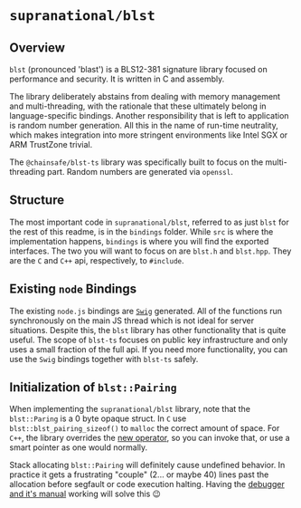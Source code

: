 # `supranational/blst`

## Overview

`blst` (pronounced 'blast') is a BLS12-381 signature library focused on performance and security. It is written in C and assembly.

The library deliberately abstains from dealing with memory management and multi-threading, with the rationale that these ultimately belong in language-specific bindings. Another responsibility that is left to application is random number generation. All this in the name of run-time neutrality, which makes integration into more stringent environments like Intel SGX or ARM TrustZone trivial.

The `@chainsafe/blst-ts` library was specifically built to focus on the multi-threading part.  Random numbers are generated via `openssl`.

## Structure

The most important code in `supranational/blst`, referred to as just `blst` for the rest of this readme, is in the `bindings` folder.  While `src` is where the implementation happens, `bindings` is where you will find the exported interfaces.  The two you will want to focus on are `blst.h` and `blst.hpp`.  They are the `C` and `C++` api, respectively, to `#include`.

## Existing `node` Bindings

The existing `node.js` bindings are [`Swig`](https://www.swig.org/index.html) generated.  All of the functions run synchronously on the main JS thread which is not ideal for server situations.  Despite this, the `blst` library has other functionality that is quite useful.  The scope of `blst-ts` focuses on public key infrastructure and only uses a small fraction of the full api.  If you need more functionality, you can use the `Swig` bindings together with `blst-ts` safely.

## Initialization of `blst::Pairing`

When implementing the `supranational/blst` library, note that the `blst::Paring` is a 0 byte opaque struct.  In `C` use `blst::blst_pairing_sizeof()` to `malloc` the correct amount of space.  For `C++`, the library overrides the [new operator](https://github.com/supranational/blst/blob/a7fd1f584d26b0ae6cdc427976ea1d8980f7e15d/bindings/blst.hpp#L889), so you can invoke that, or use a smart pointer as one would normally.

Stack allocating `blst::Pairing` will definitely cause undefined behavior.  In practice it gets a frustrating "couple" (2... or maybe 40) lines past the allocation before segfault or code execution halting. Having the [debugger and it's manual](./debugging.md) working will solve this :wink:
